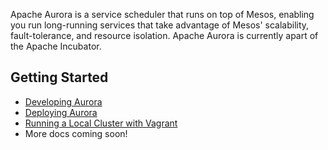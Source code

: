 Apache Aurora is a service scheduler that runs on top of Mesos, enabling
you run long-running services that take advantage of Mesos' scalability,
fault-tolerance, and resource isolation. Apache Aurora is currently
apart of the Apache Incubator.

Getting Started
---------------
* [Developing Aurora](docs/developing-aurora-scheduler.md)
* [Deploying Aurora](docs/developing-aurora-scheduler.md)
* [Running a Local Cluster with Vagrant](docs/vagrant.md)
* More docs coming soon!
